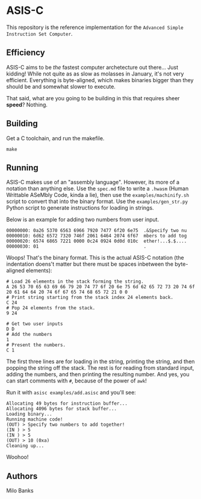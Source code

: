 # ASIS-C
This repository is the reference implementation for the `Advanced Simple Instruction Set Computer`.

## Efficiency
ASIS-C aims to be *the* fastest computer archetecture out there... Just kidding! While not quite as
as slow as molasses in January, it's not very efficient. Everything is byte-aligned, which makes
binaries bigger than they should be and somewhat slower to execute.

That said, what are you going to be building in this that requires sheer **speed**? Nothing.

## Building
Get a C toolchain, and run the makefile.

```
make
```

## Running
ASIS-C makes use of an "assembly language". However, its more of a notation than anything else.
Use the `spec.md` file to write a `.hwasm` (Human Writtable ASeMbly Code, kinda a lie), then use
the `examples/machinify.sh` script to convert that into the binary format.  Use the
`examples/gen_str.py` Python script to generate instructions for loading in strings.

Below is an example for adding two numbers from user input.

```
00000000: 0a26 5370 6563 6966 7920 7477 6f20 6e75  .&Specify two nu
00000010: 6d62 6572 7320 746f 2061 6464 2074 6f67  mbers to add tog
00000020: 6574 6865 7221 0000 0c24 0924 0d0d 010c  ether!...$.$....
00000030: 01                                       .
```

Woops! That's the binary format. This is the actual ASIS-C notation (the indentation doens't matter
but there must be spaces inbetween the byte-aligned elements):

```
# Load 26 elements in the stack forming the string.
A 26 53 70 65 63 69 66 79 20 74 77 6f 20 6e 75 6d 62 65 72 73 20 74 6f 20 61 64 64 20 74 6f 67 65 74 68 65 72 21 0 0
# Print string starting from the stack index 24 elements back.
C 24
# Pop 24 elements from the stack.
9 24

# Get two user inputs
D D
# Add the numbers
1
# Present the numbers.
C 1
```

The first three lines are for loading in the string, printing the string, and then popping the
string off the stack. The rest is for reading from standard input, adding the numbers, and then
printing the resulting number. And yes, you can start comments with `#`, because of the power of
`awk`!

Run it with `asisc examples/add.asisc` and you'll see:

```
Allocating 49 bytes for instruction buffer...
Allocating 4096 bytes for stack buffer...
Loading binary...
Running machine code!
(OUT) > Specify two numbers to add together!
(IN ) > 5
(IN ) > 5
(OUT) > 10 (0xa)
Cleaning up...
```

Woohoo!

## Authors
Milo Banks


